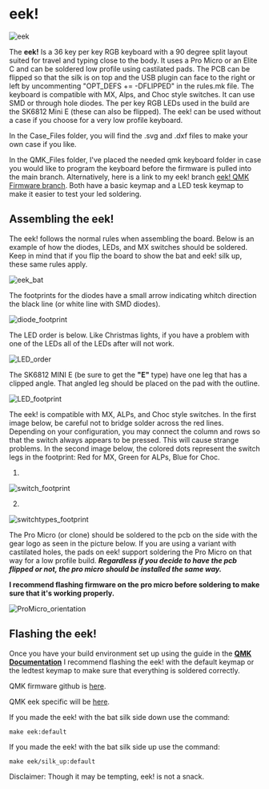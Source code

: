 # eek!

![eek](https://i.imgur.com/34O3xKW.jpg)

The **eek!** Is a 36 key per key RGB keyboard with a 90 degree split layout suited for travel and typing close to the body. It uses a Pro Micro or an Elite C and can be soldered low profile using castilated pads. The PCB can be flipped so that the silk is on top and the USB plugin can face to the right or left by uncommenting "OPT_DEFS += -DFLIPPED" in the rules.mk file. The keyboard is compatible with MX, Alps, and Choc style switches. It can use SMD or through hole diodes. The per key RGB LEDs used in the build are the SK6812 Mini E (these can also be flipped). The eek! can be used without a case if you choose for a very low profile keyboard. 


In the Case_Files folder, you will find the .svg and .dxf files to make your own case if you like.

In the QMK_Files folder, I've placed the needed qmk keyboard folder in case you would like to program the keyboard before the firmware is pulled into the main branch. Alternatively, here is a link to my eek! branch [eek! QMK Firmware branch](https://github.com/Klackygears/qmk_firmware/tree/eek_qmk). Both have a basic keymap and a LED tesk keymap to make it easier to test your led soldering.


## Assembling the eek!

The eek! follows the normal rules when assembling the board. Below is an example of how the diodes, LEDs, and MX switches should be soldered. Keep in mind that if you flip the board to show the bat and eek! silk up, these same rules apply. 

![eek_bat](https://i.imgur.com/YrOqmft.jpeg)


The footprints for the diodes have a small arrow indicating whitch direction the black line (or white line with SMD diodes).

![diode_footprint](https://raw.githubusercontent.com/Klackygears/eek_case/main/Photos/footprint_diode.jpg)

The LED order is below. Like Christmas lights, if you have a problem with one of the LEDs all of the LEDs after will not work.

![LED_order](https://raw.githubusercontent.com/Klackygears/eek_case/main/Photos/LED_order.JPG)


The SK6812 MINI E (be sure to get the **"E"** type) have one leg that has a clipped angle. That angled leg should be placed on the pad with the outline.

![LED_footprint](https://raw.githubusercontent.com/Klackygears/eek_case/main/Photos/footprint_LED.jpg)


The eek! is compatible with MX, ALPs, and Choc style switches. In the first image below, be careful not to bridge solder across the red lines. Depending on your configuration, you may connect the column and rows so that the switch always appears to be pressed. This will cause strange problems. In the second image below, the colored dots represent the switch legs in the footprint: Red for MX, Green for ALPs, Blue for Choc. 

1)
![switch_footprint](https://raw.githubusercontent.com/Klackygears/eek_case/main/Photos/footprint_switch.jpg)

2)
![switchtypes_footprint](https://raw.githubusercontent.com/Klackygears/eek_case/main/Photos/footprint_switch_types.jpg)


The Pro Micro (or clone) should be soldered to the pcb on the side with the gear logo as seen in the picture below. If you are using a variant with castilated holes, the pads on eek! support soldering the Pro Micro on that way for a low profile build. **_Regardless if you decide to have the pcb flipped or not, the pro micro should be installed the same way._** 

**I recommend flashing firmware on the pro micro before soldering to make sure that it's working properly.**

![ProMicro_orientation](https://raw.githubusercontent.com/Klackygears/eek_case/main/Photos/ProMicro_placement2.jpg)


## Flashing the eek!

Once you have your build environment set up using the guide in the **[QMK Documentation](https://docs.qmk.fm/)** I recommend flashing the eek! with the default keymap or the ledtest keymap to make sure that everything is soldered correctly. 

QMK firmware github is [here](https://github.com/qmk/qmk_firmware).

QMK eek specific will be [here](https://github.com/qmk/qmk_firmware).

If you made the eek! with the bat silk side down use the command:

``make eek:default``

If you made the eek! with the bat silk side up use the command:

``make eek/silk_up:default``


Disclaimer: Though it may be tempting, eek! is not a snack.
